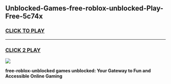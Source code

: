 
## Unblocked-Games-free-roblox-unblocked-Play-Free-5c74x
<h3>
<a href="https://premium76.site?title=free-roblox-unblocked&ref=20M">CLICK TO PLAY</a></h3>
<hr>

<h3>
<a href="https://premium76.site?title=free-roblox-unblocked&ref=20M">CLICK 2 PLAY</a>
  
</h3>

<a href="https://premium76.site?title=free-roblox-unblocked&ref=19M"><img src="https://clearcache.store/games.png"></a>


**free-roblox-unblocked games unblocked: Your Gateway to Fun and Accessible Online Gaming**
